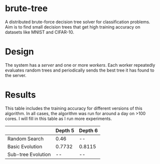 # brute-tree

A distributed brute-force decision tree solver for classification problems. Aim is to find small decision trees that get high training accuracy on datasets like MNIST and CIFAR-10.

# Design

The system has a *server* and one or more *workers*. Each worker repeatedly evaluates random trees and periodically sends the best tree it has found to the server.

# Results

This table includes the training accuracy for different versions of this algorithm. In all cases, the algorithm was run for around a day on >100 cores. I will fill in this table as I run more experiments.

|                    | Depth 5 | Depth 6 |
|--------------------|---------|---------|
| Random Search      | 0.46    | --      |
| Basic Evolution    | 0.7732  | 0.8115  |
| Sub-tree Evolution | --      | --      |
